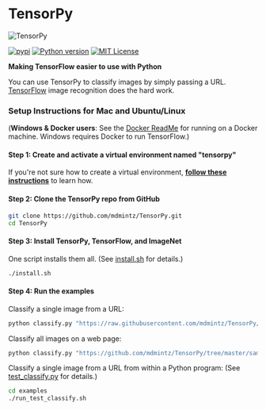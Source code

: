 # TensorPy
![](http://cdn2.hubspot.net/hubfs/100006/images/tensorpy_logo_p.png "TensorPy")

[![pypi](https://img.shields.io/pypi/v/tensorpy.svg)](https://pypi.python.org/pypi/tensorpy) [![Python version](https://img.shields.io/badge/python-2.7-22AADD.svg "Python version")](https://docs.python.org/2/) [![MIT License](http://img.shields.io/badge/license-MIT-22BBCC.svg "MIT License")](https://github.com/mdmintz/TensorPy/blob/master/LICENSE)

**Making TensorFlow easier to use with Python**

You can use TensorPy to classify images by simply passing a URL. [TensorFlow](https://www.tensorflow.org/) image recognition does the hard work.


### Setup Instructions for Mac and Ubuntu/Linux

(**Windows & Docker users**: See the [Docker ReadMe](https://github.com/mdmintz/TensorPy/blob/master/docker/ReadMe.md) for running on a Docker machine. Windows requires Docker to run TensorFlow.)

#### **Step 1:** Create and activate a virtual environment named "tensorpy"

If you're not sure how to create a virtual environment, **[follow these instructions](https://github.com/mdmintz/TensorPy/blob/master/help_docs/virtualenv_instructions.md)** to learn how.

#### **Step 2:** Clone the TensorPy repo from GitHub

```bash
git clone https://github.com/mdmintz/TensorPy.git
cd TensorPy
```

#### **Step 3:** Install TensorPy, TensorFlow, and ImageNet

One script installs them all. (See [install.sh](https://github.com/mdmintz/TensorPy/blob/master/install.sh) for details.)

```bash
./install.sh
```

#### **Step 4:** Run the examples

Classify a single image from a URL:

```bash
python classify.py "https://raw.githubusercontent.com/mdmintz/TensorPy/master/sample_images/happy_animal.jpg"
```

Classify all images on a web page:

```bash
python classify.py "https://github.com/mdmintz/TensorPy/tree/master/sample_images"
```

Classify a single image from a URL from within a Python program: (See [test_classify.py](https://github.com/mdmintz/TensorPy/blob/master/examples/test_classify.py) for details.)

```bash
cd examples
./run_test_classify.sh
```
